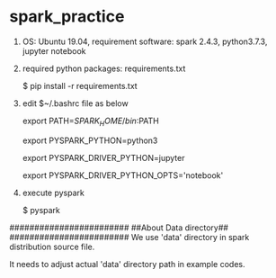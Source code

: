 # spark_practice
1. OS: Ubuntu 19.04, requirement software: spark 2.4.3, python3.7.3, jupyter notebook

2. required python packages: requirements.txt

   $ pip install -r requirements.txt

3. edit $~/.bashrc file as below

   export PATH=$SPARK_HOME/bin:$PATH

   export PYSPARK_PYTHON=python3

   export PYSPARK_DRIVER_PYTHON=jupyter

   export PYSPARK_DRIVER_PYTHON_OPTS='notebook'

4. execute pyspark

   $ pyspark

########################
##About Data directory##
########################
We use 'data' directory in spark distribution source file.

It needs to adjust actual 'data' directory path in example codes.

